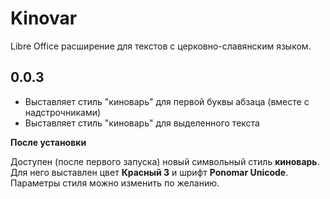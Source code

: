 # Kinovar
Libre Office расширение для текстов с церковно-славянским языком.  

## 0.0.3

<ul>
<li>Выставляет стиль "киноварь" для первой буквы абзаца (вместе с надстрочниками)</li>
<li>Выставляет стиль "киноварь" для выделенного текста</li> 
</ul>
 

**После установки**  

Доступен (после первого запуска) новый символьный стиль **киноварь**.  
Для него выставлен цвет **Красный 3** и шрифт **Ponomar Unicode**.  
Параметры стиля можно изменить по желанию.